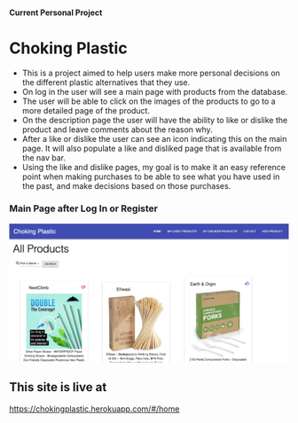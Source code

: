 #### Current Personal Project
# Choking Plastic

- This is a project aimed to help users make more personal decisions on the different plastic alternatives that they use.
- On log in the user will see a main page with products from the database.
- The user will be able to click on the images of the products to go to a more detailed page of the product. 
- On the description page the user will have the ability to like or dislike the product and leave comments about the reason why.
- After a like or dislike the user can see an icon indicating this on the main page. It will also populate a like and disliked page that is available from the nav bar.
- Using the like and dislike pages, my goal is to make it an easy reference point when making purchases to be able to see what you have used in the past, and make decisions based on those purchases.

### Main Page after Log In or Register
![GitHub Logo](/public/mainPage.png)

## This site is live at 
https://chokingplastic.herokuapp.com/#/home 